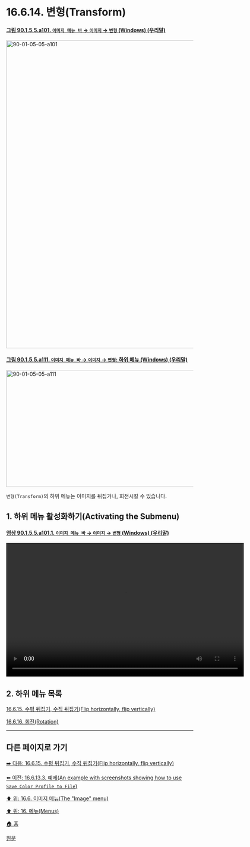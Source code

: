 # 16.6.14. 변형(Transform)

<a id="90-01-05-05-a101"></a>

#### [그림 90.1.5.5.a101. `이미지 메뉴 바` → `이미지` → `변형` (Windows) (우리말)](./90-01-05-05-00-transform.md#90-01-05-05-a101)
<img width="779" height="830" alt="90-01-05-05-a101" src="https://github.com/user-attachments/assets/cf54fc23-2e22-4262-98cc-624a5f7c49c0" />

<a id="90-01-05-05-a111"></a>

#### [그림 90.1.5.5.a111. `이미지 메뉴 바` → `이미지` → `변형`: 하위 메뉴 (Windows) (우리말)](./90-01-05-05-00-transform.md#90-01-05-05-a111)
<img width="689" height="315" alt="90-01-05-05-a111" src="https://github.com/user-attachments/assets/2c652fbc-6005-4327-ad6d-46bfc5988eb9" />

`변형(Transform)`의 하위 메뉴는 이미지를 뒤집거나, 회전시킬 수 있습니다.

<a comment="원문에서 crop 기능이 포함되어 있다고 하였음. 하지만 crop 기능은 실제로는 없음. 버그 리포트 필요."></a>

## 1. 하위 메뉴 활성화하기(Activating the Submenu)

<a id="90-01-05-05-a101-01"></a>

#### [영상 90.1.5.5.a101.1. `이미지 메뉴 바` → `이미지` → `변형` (Windows) (우리말)](./90-01-05-05-00-transform.md#90-01-05-05-a101-01)
<video controls="controls" width="640" height="360" src="https://github.com/user-attachments/assets/2fdd34e2-91fa-411b-8929-06ae9931369a"></video>

## 2. 하위 메뉴 목록

[16.6.15. 수평 뒤집기, 수직 뒤집기(Flip horizontally, flip vertically)](./16-06-15-flip-horizontally-flip-vertically.md)

[16.6.16. 회전(Rotation)](./16-06-16-rotation.md)

***

## 다른 페이지로 가기

[➡️ 다음: 16.6.15. 수평 뒤집기, 수직 뒤집기(Flip horizontally, flip vertically)](./16-06-15-flip-horizontally-flip-vertically.md)

[⬅️ 이전: 16.6.13.3. 예제(An example with screenshots showing how to use `Save Color Profile to File`)](./16-06-13-03-example.md)

[⬆️ 위: 16.6. 이미지 메뉴(The "Image" menu)](./16-06-00-the-image-menu.md)

[⬆️ 위: 16. 메뉴(Menus)](./16-00-menus.md)

[🏠 홈](./00-home.md)

[원문](https://docs.gimp.org/2.10/ko/gimp-image-transform.html)
